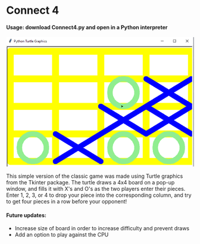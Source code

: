 # Connect 4

#### Usage: download Connect4.py and open in a Python interpreter

![screenshot](https://github.com/awhayat/connect4/blob/master/screenshot.PNG)

This simple version of the classic game was made using Turtle graphics from the Tkinter package. The turtle draws a 4x4 board on a pop-up window, and fills it with X's and O's as the two players enter their pieces. Enter 1, 2, 3, or 4 to drop your piece into the corresponding column, and try to get four pieces in a row before your opponent!

#### Future updates:
- Increase size of board in order to increase difficulty and prevent draws
- Add an option to play against the CPU
